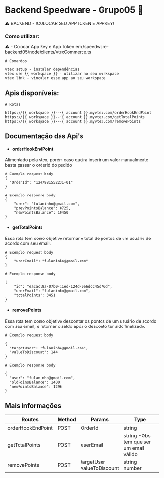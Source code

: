 # Backend Speedware - Grupo05 🦅

⚠️ BACKEND - !COLOCAR SEU APPTOKEN E APPKEY!

### Como utilizar:

⚠️ - Colocar App Key e App Token em /speedware-backend05/node/clients/vtexCommerce.ts

```
# Comandos

vtex setup - instalar dependências
vtex use {{ workspace }} - utilizar no seu workspace
vtex link - vincular esse app ao seu workspace
```

## Apis disponíveis:

```
# Rotas

https://{{ workspace }}--{{ account }}.myvtex.com/orderHookEndPoint
https://{{ workspace }}--{{ account }}.myvtex.com/getTotalPoints
https://{{ workspace }}--{{ account }}.myvtex.com/removePoints

```

## Documentação das Api's

- #### orderHookEndPoint
Alimentado pela vtex, porém caso queira inserir um valor manualmente
basta passar o orderid do pedido

```
# Exemplo request body
{
  "OrderId": "1247981552231-01"
}

# Exemplo response body 
{
    "user": "fulaninho@gmail.com",
    "prevPointsBalance": 8725,
    "newPointsBalance": 10450
}
```

- #### getTotalPoints

Essa rota tem como objetivo retornar o total de pontos de um usuário
de acordo com seu email.

```
# Exemplo request body
{
    "userEmail": "fulaninho@gmail.com"
}

# Exemplo response body 

{
    "id": "eacac18a-07b0-11ed-124d-0e6dcc45d76d",
    "userEmail": "fulaninho@gmail.com",
    "totalPoints": 3451
}
```

- #### removePoints

Essa rota tem como objetivo descontar os pontos de um usuário de acordo com seu email,
e retornar o saldo após o desconto ter sido finalizado.

```
# Exemplo request body

{
  "targetUser": "fulaninho@gmail.com",
  "valueToDiscount": 144
}

# Exemplo response body 

{
  "user": "fulaninho@gmail.com",
  "oldPoinsBalance": 1400,
  "newPointsBalance": 1296
}

```

## Mais informações

| Routes            | Method | Params                     | Type                                    |
|-------------------|--------|----------------------------|-----------------------------------------|
| orderHookEndPoint | POST   | OrderId                    | string                                  |
| getTotalPoints    | POST   | userEmail                  | string -Obs tem que ser um email válido |
| removePoints      | POST   | targetUser</br> valueToDiscount | string</br> number                           |
